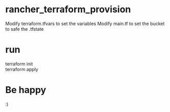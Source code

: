 # rancher_terraform_provision
Modify terraform.tfvars to set the variables
Modify main.tf to set the bucket to safe the .tfstate

# run
terraform init <br>
terraform apply

# Be happy
:)
